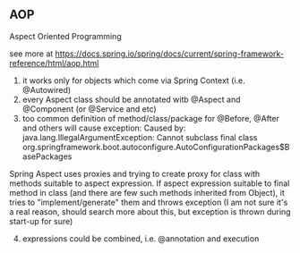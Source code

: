 AOP
----------------

Aspect Oriented Programming

see more at https://docs.spring.io/spring/docs/current/spring-framework-reference/html/aop.html

1. it works only for objects which come via Spring Context (i.e. @Autowired)
2. every Aspect class should be annotated witb @Aspect and @Component (or @Service and etc)
3. too common definition of method/class/package for @Before, @After and others will cause exception:
 Caused by: java.lang.IllegalArgumentException: Cannot subclass final class org.springframework.boot.autoconfigure.AutoConfigurationPackages$BasePackages
 
 Spring Aspect uses proxies and trying to create proxy for class with methods suitable to aspect expression. If aspect expression suitable to final method
 in class (and there are few such methods inherited from Object), it tries to "implement/generate" them and throws exception (I am not sure it's a real reason, 
 should search more about this, but exception is thrown during start-up for sure)
 
4. expressions could be combined, i.e. @annotation and execution
 
 
 